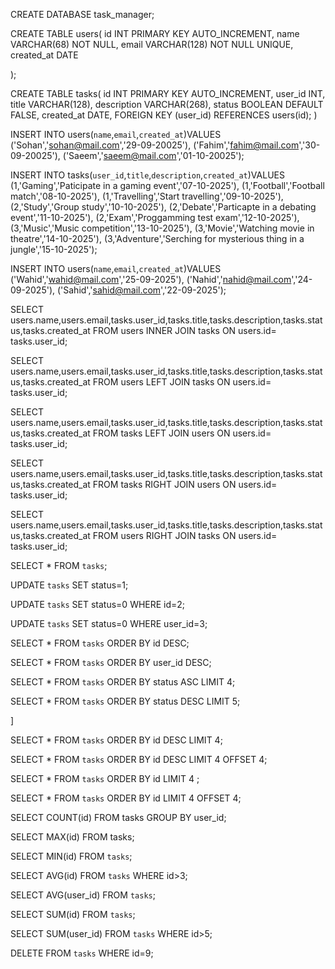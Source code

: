 

<!-- Database create query -->

CREATE DATABASE task_manager;



<!-- USER TABLE CREATE QUERY  -->

CREATE TABLE users(
id INT PRIMARY KEY AUTO_INCREMENT,
name VARCHAR(68) NOT NULL,
email VARCHAR(128) NOT NULL UNIQUE,
created_at DATE

);



<!-- CREATE TASKS TABLE QUERY  -->

CREATE TABLE tasks(
    id INT PRIMARY KEY AUTO_INCREMENT,
    user_id INT,
    title VARCHAR(128),
    description VARCHAR(268),
    status BOOLEAN DEFAULT FALSE,     <!-- KEEP STATUS TO DEFAULT FALSE(0) SO THAT WE CAN UPDATE STATUS LATTER-->
    created_at DATE,
    FOREIGN KEY (user_id) REFERENCES users(id);   <!-- DECLARING FOREIGN KEY FOR MAINTAINING RELATIONSHIP BETWEEN USER AND TASK TABLE.TASK TABLE USER ID IS MAINTAINING  
                                                  RELATIONSHIP TO USER TABLE ID .Each user can have multiple task (one to many Relationship) -->
)



<!-- INSERT MULTIPLE USER IN USER TABLE -->


INSERT INTO users(`name`,`email`,`created_at`)VALUES
('Sohan','sohan@mail.com','29-09-20025'),
('Fahim','fahim@mail.com','30-09-20025'),
('Saeem','saeem@mail.com','01-10-20025');





<!-- INSERT MULTIPLE TASKS AGAINST ONE USER  -->

INSERT INTO tasks(`user_id`,`title`,`description`,`created_at`)VALUES
(1,'Gaming','Paticipate in a gaming event','07-10-2025'),
(1,'Football','Football match','08-10-2025'),
(1,'Travelling','Start travelling','09-10-2025'),
(2,'Study','Group study','10-10-2025'),
(2,'Debate','Particapte in a debating event','11-10-2025'),
(2,'Exam','Proggamming test exam','12-10-2025'),
 (3,'Music','Music competition','13-10-2025'),
 (3,'Movie','Watching movie in theatre','14-10-2025'),
 (3,'Adventure','Serching for mysterious thing in a jungle','15-10-2025');






<!-- INSERT SOME ADDITIONAL USERS SO THAT CAN UNDERSTAND JOINING BETWEEN  USERS AND TASKS TABLE -->


INSERT INTO users(`name`,`email`,`created_at`)VALUES
('Wahid','wahid@mail.com','25-09-2025'),
('Nahid','nahid@mail.com','24-09-2025'),
('Sahid','sahid@mail.com','22-09-2025');





<!-- Joining users and tasks table from task_manager database (INNER JOIN,LEFT JOIN, RIGHT JOIN ) -->


<!-- INNER JOIN (Show only common data from users and tasks table ) -->

SELECT users.name,users.email,tasks.user_id,tasks.title,tasks.description,tasks.status,tasks.created_at FROM users INNER JOIN tasks ON users.id= tasks.user_id;





<!-- LEFT JOIN (In LEFT JOIN  Its depends on which table on left side in query.I put user table in left side in query thats why it will show all data from user table where user table have extra data but no data in task table against user tables extra data .It will show tasks table data as null against user tables extra data . In LEFT JOIN ,it will show all data from left table and from right table it will show only data which data is connected to left table.If there is no data it will show null.) -->


SELECT users.name,users.email,tasks.user_id,tasks.title,tasks.description,tasks.status,tasks.created_at FROM users LEFT JOIN tasks ON users.id= tasks.user_id;





<!-- What will happend if i put user table in right side and tasks table in left side  in LEFT JOIN ?-->

<!-- it will  show all data from task table and show only data from user table which is connected to task table.It will not showing all data from user table if i put user table in right side in LEFT JOIN.Extra data from users table will not showing this time   -->


SELECT users.name,users.email,tasks.user_id,tasks.title,tasks.description,tasks.status,tasks.created_at FROM tasks LEFT JOIN users ON users.id= tasks.user_id;






<!-- RIGHT JOIN (In RIGHT JOIN  Its depends on which table on right  side in query.I put users table in right side in query thats why it will show all data from users table where users table have extra data but no data in task table against user tables extra data .It will show tasks table data as null against user tables extra data . In RIGHT JOIN ,it will show all data from RIGHT table and from LEFT table it will show only data which data is connected to left table.If there is no data it will show null.) -->


SELECT users.name,users.email,tasks.user_id,tasks.title,tasks.description,tasks.status,tasks.created_at FROM tasks RIGHT JOIN users ON users.id= tasks.user_id;





<!-- What will happend if i put user table in left side and tasks table in right side  in RIGHT JOIN ?-->

<!-- it will  show all data from task table and show only data from user table which is connected to task table.It will not showing all data from user table if i put user table in left side in RIGHT JOIN.Extra data from users table will not showing this time  -->


SELECT users.name,users.email,tasks.user_id,tasks.title,tasks.description,tasks.status,tasks.created_at FROM users RIGHT JOIN tasks ON users.id= tasks.user_id;




<!-- SELECT ALL TASKS QUERY -->

SELECT * FROM `tasks`;


<!-- Update all tasks status to 1 -->

UPDATE `tasks` SET status=1; 



<!-- UPDATE TASK STATUS USING id -->
UPDATE `tasks` SET status=0 WHERE id=2;



<!-- UPDATE TASK STATUS USING user_id -->

UPDATE `tasks` SET status=0 WHERE user_id=3;



<!-- SORTING TASK IN DESCENDING ORDER BY ID -->

SELECT * FROM `tasks` ORDER BY id DESC;



<!-- SORTING TASK IN DESCENDING ORDER BY user_id -->

SELECT * FROM `tasks` ORDER BY user_id DESC;



<!-- Sorting tasks in ascending order by status -->

SELECT * FROM `tasks` ORDER BY status ASC LIMIT 4;


<!-- Sorting tasks in descending order by status and using limit to  how many task i want to show  -->

SELECT * FROM `tasks` ORDER BY status DESC LIMIT 5;





<!-- Pagination  -->]

<!-- in first page 4 task will be showed and  in second page skip 4 task   -->

<!-- Descending order -->
SELECT * FROM `tasks` ORDER BY id DESC LIMIT 4;  <!-- First page-->

SELECT * FROM `tasks` ORDER BY id DESC LIMIT 4 OFFSET 4;  <!-- Second page-->




<!-- Ascending oder  -->

SELECT * FROM `tasks` ORDER BY id LIMIT 4 ;  <!-- First page-->

SELECT * FROM `tasks` ORDER BY id LIMIT 4 OFFSET 4; <!-- Second page-->
 



 <!-- Query to check How many tasks each user has  -->

 SELECT COUNT(id) FROM tasks GROUP BY user_id;



<!-- Using aggregator function to find maximum id  -->

SELECT MAX(id) FROM tasks;



<!-- Using aggregator function to find minimum id  -->

SELECT MIN(id) FROM `tasks`;



<!-- AVERAGE -->

SELECT AVG(id) FROM `tasks` WHERE id>3;

SELECT AVG(user_id) FROM `tasks`;




<!-- SUM -->

SELECT SUM(id) FROM `tasks`;

SELECT SUM(user_id) FROM `tasks` WHERE id>5;



<!-- DELETE a tasks  -->

DELETE FROM `tasks` WHERE id=9;
